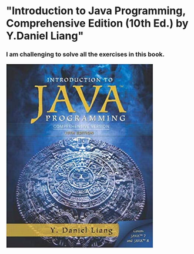 # "Introduction to Java Programming, Comprehensive Edition (10th Ed.) by Y.Daniel Liang"
### I am challenging to solve all the exercises in this book.
![alt txt](https://github.com/samedsay/Bible_Of_Java/blob/master/book.jpg)
